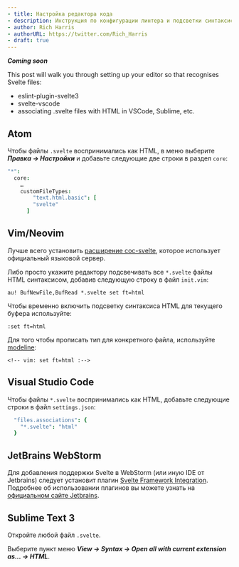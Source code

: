 ```yaml
---
- title: Настройка редактора кода
- description: Инструкция по конфигурации линтера и подсветки синтаксиса
- author: Rich Harris
- authorURL: https://twitter.com/Rich_Harris
- draft: true
---
```


*__Coming soon__*

 This post will walk you through setting up your editor so that recognises Svelte files:

* eslint-plugin-svelte3
* svelte-vscode
* associating .svelte files with HTML in VSCode, Sublime, etc.

## Atom

Чтобы файлы `.svelte` воспринимались как HTML,  в меню выберите *__Правка → Настройки__* и добавьте следующие две строки в  раздел `core`:

```cson
"*":
  core:
    …
    customFileTypes:
	    "text.html.basic": [
        "svelte"
      ]
```

## Vim/Neovim

Лучше всего установить [расширение coc-svelte](https://github.com/coc-extensions/coc-svelte), которое использует официальный языковой сервер.

Либо просто укажите редактору подсвечивать все `*.svelte` файлы HTML синтаксисом, добавив следующую строку в файл `init.vim`:

```
au! BufNewFile,BufRead *.svelte set ft=html
```

Чтобы временно включить подсветку синтаксиса HTML для текущего буфера используйте:

```
:set ft=html
```

Для того чтобы прописать тип для конкретного файла, используйте [modeline](https://vim.fandom.com/wiki/Modeline_magic):

```
<!-- vim: set ft=html :-->
```

## Visual Studio Code

Чтобы файлы `*.svelte` воспринимались как HTML, добавьте следующие строки в файл `settings.json`:

```cson
  "files.associations": {
    "*.svelte": "html"
  }
```

## JetBrains WebStorm

Для добавления поддержки Svelte в WebStorm (или иную IDE от Jetbrains) следует установит плагин [Svelte Framework Integration](https://plugins.jetbrains.com/plugin/12375-svelte/). Подробнее об использовании плагинов вы можете узнать на [официальном сайте Jetbrains](https://www.jetbrains.com/help/webstorm/managing-plugins.html).

## Sublime Text 3

Откройте любой файл `.svelte`.

Выберите пункт меню *__View → Syntax → Open all with current extension as... → HTML__*.